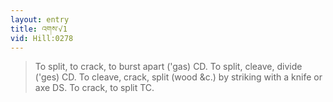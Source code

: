 ```yaml
---
layout: entry
title: འགས་√1
vid: Hill:0278
---
```

> To split, to crack, to burst apart ('gas) CD. To split, cleave, divide ('ges) CD. To cleave, crack, split (wood &c.) by striking with a knife or axe DS. To crack, to split TC.
